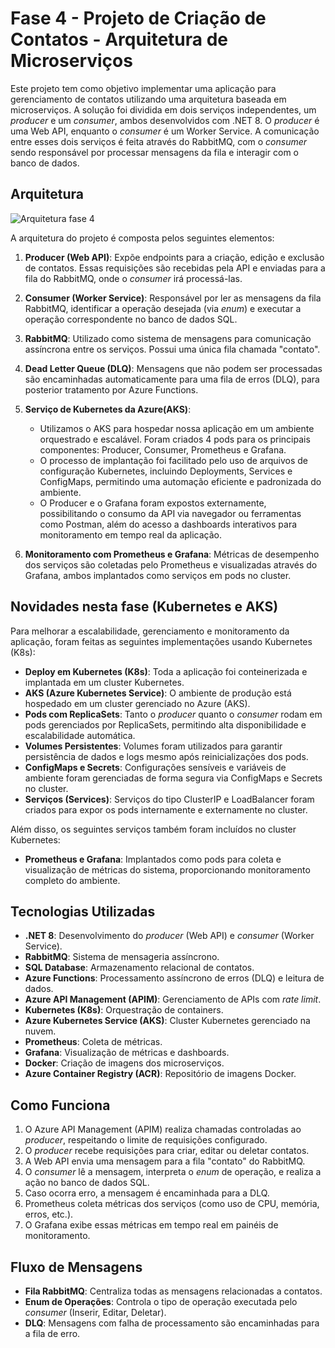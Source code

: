 # Fase 4 - Projeto de Criação de Contatos - Arquitetura de Microserviços

Este projeto tem como objetivo implementar uma aplicação para gerenciamento de contatos utilizando uma arquitetura baseada em microserviços. A solução foi dividida em dois serviços independentes, um *producer* e um *consumer*, ambos desenvolvidos com .NET 8. O *producer* é uma Web API, enquanto o *consumer* é um Worker Service. A comunicação entre esses dois serviços é feita através do RabbitMQ, com o *consumer* sendo responsável por processar mensagens da fila e interagir com o banco de dados.

## Arquitetura
![Arquitetura fase 4](https://github.com/user-attachments/assets/b7bf729f-563d-4049-afc4-536e901e41ef)

A arquitetura do projeto é composta pelos seguintes elementos:

1. **Producer (Web API)**: Expõe endpoints para a criação, edição e exclusão de contatos. Essas requisições são recebidas pela API e enviadas para a fila do RabbitMQ, onde o *consumer* irá processá-las.

2. **Consumer (Worker Service)**: Responsável por ler as mensagens da fila RabbitMQ, identificar a operação desejada (via *enum*) e executar a operação correspondente no banco de dados SQL.

3. **RabbitMQ**: Utilizado como sistema de mensagens para comunicação assíncrona entre os serviços. Possui uma única fila chamada "contato".

4. **Dead Letter Queue (DLQ)**: Mensagens que não podem ser processadas são encaminhadas automaticamente para uma fila de erros (DLQ), para posterior tratamento por Azure Functions.

5. **Serviço de Kubernetes da Azure(AKS)**: 
   - Utilizamos o AKS para hospedar nossa aplicação em um ambiente orquestrado e escalável. Foram criados 4 pods para os principais componentes: Producer, Consumer, Prometheus e Grafana.
   - O processo de implantação foi facilitado pelo uso de arquivos de configuração Kubernetes, incluindo Deployments, Services e ConfigMaps, permitindo uma automação eficiente e padronizada do ambiente.
   - O Producer e o Grafana foram expostos externamente, possibilitando o consumo da API via navegador ou ferramentas como Postman, além do acesso a dashboards interativos para monitoramento em tempo real da aplicação.

6. **Monitoramento com Prometheus e Grafana**: Métricas de desempenho dos serviços são coletadas pelo Prometheus e visualizadas através do Grafana, ambos implantados como serviços em pods no cluster.

## Novidades nesta fase (Kubernetes e AKS)

Para melhorar a escalabilidade, gerenciamento e monitoramento da aplicação, foram feitas as seguintes implementações usando Kubernetes (K8s):

- **Deploy em Kubernetes (K8s)**: Toda a aplicação foi conteinerizada e implantada em um cluster Kubernetes.
- **AKS (Azure Kubernetes Service)**: O ambiente de produção está hospedado em um cluster gerenciado no Azure (AKS).
- **Pods com ReplicaSets**: Tanto o *producer* quanto o *consumer* rodam em pods gerenciados por ReplicaSets, permitindo alta disponibilidade e escalabilidade automática.
- **Volumes Persistentes**: Volumes foram utilizados para garantir persistência de dados e logs mesmo após reinicializações dos pods.
- **ConfigMaps e Secrets**: Configurações sensíveis e variáveis de ambiente foram gerenciadas de forma segura via ConfigMaps e Secrets no cluster.
- **Serviços (Services)**: Serviços do tipo ClusterIP e LoadBalancer foram criados para expor os pods internamente e externamente no cluster.

Além disso, os seguintes serviços também foram incluídos no cluster Kubernetes:

- **Prometheus e Grafana**: Implantados como pods para coleta e visualização de métricas do sistema, proporcionando monitoramento completo do ambiente.

## Tecnologias Utilizadas

- **.NET 8**: Desenvolvimento do *producer* (Web API) e *consumer* (Worker Service).
- **RabbitMQ**: Sistema de mensageria assíncrono.
- **SQL Database**: Armazenamento relacional de contatos.
- **Azure Functions**: Processamento assíncrono de erros (DLQ) e leitura de dados.
- **Azure API Management (APIM)**: Gerenciamento de APIs com *rate limit*.
- **Kubernetes (K8s)**: Orquestração de containers.
- **Azure Kubernetes Service (AKS)**: Cluster Kubernetes gerenciado na nuvem.
- **Prometheus**: Coleta de métricas.
- **Grafana**: Visualização de métricas e dashboards.
- **Docker**: Criação de imagens dos microserviços.
- **Azure Container Registry (ACR)**: Repositório de imagens Docker.

## Como Funciona

1. O Azure API Management (APIM) realiza chamadas controladas ao *producer*, respeitando o limite de requisições configurado.
2. O *producer* recebe requisições para criar, editar ou deletar contatos.
3. A Web API envia uma mensagem para a fila "contato" do RabbitMQ.
4. O *consumer* lê a mensagem, interpreta o *enum* de operação, e realiza a ação no banco de dados SQL.
5. Caso ocorra erro, a mensagem é encaminhada para a DLQ.
6. Prometheus coleta métricas dos serviços (como uso de CPU, memória, erros, etc.).
7. O Grafana exibe essas métricas em tempo real em painéis de monitoramento.

## Fluxo de Mensagens

- **Fila RabbitMQ**: Centraliza todas as mensagens relacionadas a contatos.
- **Enum de Operações**: Controla o tipo de operação executada pelo *consumer* (Inserir, Editar, Deletar).
- **DLQ**: Mensagens com falha de processamento são encaminhadas para a fila de erro.
